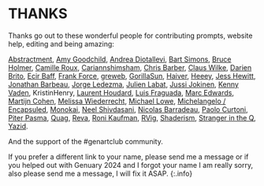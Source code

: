 # THANKS

Thanks go out to these wonderful people for contributing prompts, website help, editing and being amazing:

[Abstractment](https://twitter.com/abstractment/),
[Amy Goodchild](https://www.amygoodchild.com/),
[Andrea Diotallevi](https://www.andreadiotalleviart.com/),
[Bart Simons](https://www.bartsimons.com/),
[Bruce Holmer](https://twitter.com/BruceHolmer),
[Camille Roux](https://twitter.com/camillerouxart),
[Cariannshimsham](https://linktr.ee/cariannshimsham),
[Chris Barber](https://twitter.com/code_rgb),
[Claus Wilke](https://clauswilke.com/art/),
[Darien Brito](https://darienbrito.com/),
[Ecir Baff](https://art-aleatoire.com/),
[Frank Force](https://twitter.com/KilledByAPixel/),
[greweb](https://greweb.me/),
[GorillaSun](https://twitter.com/gorillasu),
[Haiver](https://twitter.com/HaiverArt/),
[Heeey](https://heeey.art/),
[Jess Hewitt](https://jesshewitt.art),
[Jonathan Barbeau](https://twitter.com/JBarbeau_Art),
[Jorge Ledezma](https://twitter.com/zjorge),
[Julien Labat](http://julienlabat.fr/),
[Jussi Jokinen](https://jussijokinen.art),
[Kenny Vaden](https://www.vadenart.com),
KristinHenry,
[Laurent Houdard](https://laurent.houdard.net/),
[Luis Fraguada](https://twitter.com/luisfraguada),
[Marc Edwards](https://twitter.com/marcedwards),
[Martijn Cohen](https://twitter.com/martijn_cohen/),
[Melissa Wiederrecht](https://twitter.com/mwiederrecht/),
[Michael Lowe](https:/twitter.com/mjrlowe),
[Michelangelo / Encapsuled](https://twitter.com/encapsuled_),
[Monokai](https://monokai.nl/),
[Neel Shivdasani](https://neel.sh),
[Nicolas Barradeau](https://twitter.com/nicoptere),
[Paolo Curtoni](https://www.paolocurtoni.com/portfolio/),
[Piter Pasma](https://piterpasma.nl),
[Quag](https://twitter.com/quagjw),
[Reva](https://twitter.com/Reva_fyw/),
[Roni Kaufman](https://twitter.com/KaufmanRoni),
[RVig](https://twitter.com/rvig_art),
[Shaderism](https://twitter.com/shaderism),
[Stranger in the Q](https://strangerintheq.art/),
[Yazid](https://twitter.com/Yazid/).

And the support of the #genartclub community.

If you prefer a different link to your name, please send me a message or if you helped out with Genuary 2024 and I forgot your name I am really sorry, also please send me a message, I will fix it ASAP.
{:.info}
